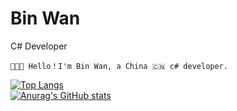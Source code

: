 

Bin Wan
============
C# Developer  

```
👨🏻‍💻 Hello！I'm Bin Wan, a China 🇨🇳 c# developer.
```    
[![Top Langs](https://github-readme-stats.vercel.app/api/top-langs/?username=binwan-dev&layout=compact)](https://github.com/anuraghazra/github-readme-stats)  
[![Anurag's GitHub stats](https://github-readme-stats.vercel.app/api?username=binwan-dev&show_icons=true)](https://github.com/anuraghazra/github-readme-stats)  
